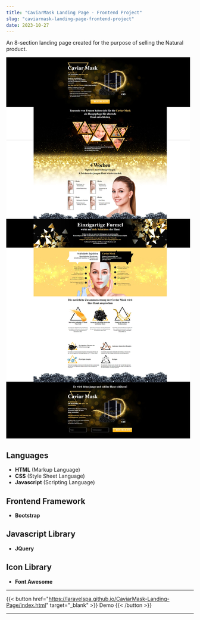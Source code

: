 ```yaml
---
title: "CaviarMask Landing Page - Frontend Project"
slug: "caviarmask-landing-page-frontend-project"
date: 2023-10-27
---
```

An 8-section landing page created for the purpose of selling the Natural product.

![CaviarMask Landing Page](/img/portfolio/caviarmask-landing-page/full-page.jpeg "CaviarMask Landing Page")

## Languages
- **HTML** (Markup Language)
- **CSS** (Style Sheet Language)
- **Javascript** (Scripting Language)

## Frontend Framework
- **Bootstrap**

## Javascript Library
- **JQuery**

## Icon Library
- **Font Awesome**

---
{{< button href="https://laravelspa.github.io/CaviarMask-Landing-Page/index.html" target="_blank" >}}
Demo
{{< /button >}}

---